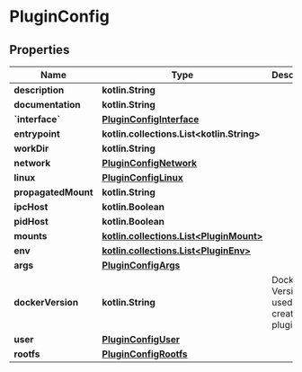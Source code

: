 
# PluginConfig

## Properties
Name | Type | Description | Notes
------------ | ------------- | ------------- | -------------
**description** | **kotlin.String** |  | 
**documentation** | **kotlin.String** |  | 
**&#x60;interface&#x60;** | [**PluginConfigInterface**](PluginConfigInterface.md) |  | 
**entrypoint** | **kotlin.collections.List&lt;kotlin.String&gt;** |  | 
**workDir** | **kotlin.String** |  | 
**network** | [**PluginConfigNetwork**](PluginConfigNetwork.md) |  | 
**linux** | [**PluginConfigLinux**](PluginConfigLinux.md) |  | 
**propagatedMount** | **kotlin.String** |  | 
**ipcHost** | **kotlin.Boolean** |  | 
**pidHost** | **kotlin.Boolean** |  | 
**mounts** | [**kotlin.collections.List&lt;PluginMount&gt;**](PluginMount.md) |  | 
**env** | [**kotlin.collections.List&lt;PluginEnv&gt;**](PluginEnv.md) |  | 
**args** | [**PluginConfigArgs**](PluginConfigArgs.md) |  | 
**dockerVersion** | **kotlin.String** | Docker Version used to create the plugin |  [optional]
**user** | [**PluginConfigUser**](PluginConfigUser.md) |  |  [optional]
**rootfs** | [**PluginConfigRootfs**](PluginConfigRootfs.md) |  |  [optional]



